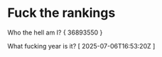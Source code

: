 # Fuck the rankings

Who the hell am I?
{ 36893550 }

What fucking year is it?
[ 2025-07-06T16:53:20Z ]
